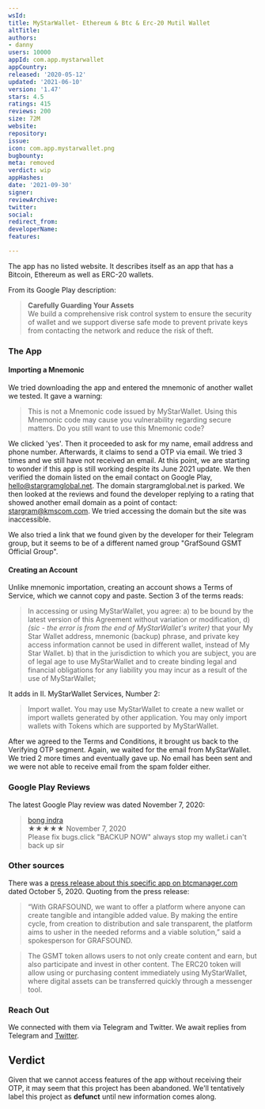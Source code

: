 ```yaml
---
wsId: 
title: MyStarWallet- Ethereum & Btc & Erc-20 Mutil Wallet
altTitle: 
authors:
- danny
users: 10000
appId: com.app.mystarwallet
appCountry: 
released: '2020-05-12'
updated: '2021-06-10'
version: '1.47'
stars: 4.5
ratings: 415
reviews: 200
size: 72M
website: 
repository: 
issue: 
icon: com.app.mystarwallet.png
bugbounty: 
meta: removed
verdict: wip
appHashes: 
date: '2021-09-30'
signer: 
reviewArchive: 
twitter: 
social: 
redirect_from: 
developerName: 
features: 

---
```


The app has no listed website. It describes itself as an app that has a Bitcoin, Ethereum as well as ERC-20 wallets. 

From its Google Play description:

> **Carefully Guarding Your Assets**<br>
We build a comprehensive risk control system to ensure the security of wallet and we support diverse safe mode to prevent private keys from contacting the network and reduce the risk of theft.

### The App
 
#### Importing a Mnemonic

We tried downloading the app and entered the mnemonic of another wallet we tested. It gave a warning:

> This is not a Mnemonic code issued by MyStarWallet. Using this Mnemonic code may cause you vulnerability regarding secure matters. Do you still want to use this Mnemonic code?

We clicked 'yes'. Then it proceeded to ask for my name, email address and phone number. Afterwards, it claims to send a OTP via email. We tried 3 times and we still have not received an email. At this point, we are starting to wonder if this app is still working despite its June 2021 update. We then verified the domain listed on the email contact on Google Play, hello@stargramglobal.net. The domain stargramglobal.net is parked. We then looked at the reviews and found the developer replying to a rating that showed another email domain as a point of contact: stargram@kmscom.com. We tried accessing the domain but the site was inaccessible. 

We also tried a link that we found given by the developer for their Telegram group, but it seems to be of a different named group "GrafSound GSMT Official Group". 

#### Creating an Account

Unlike mnemonic importation, creating an account shows a Terms of Service, which we cannot copy and paste. Section 3 of the terms reads:

> In accessing or using MyStarWallet, you agree: a) to be bound by the latest version of this Agreement without variation or modification, d) _(sic - the error is from the end of MyStarWallet's writer)_ that your My Star Wallet address, mnemonic (backup) phrase, and private key access information cannot be used in different wallet, instead of My Star Wallet. b) that in the jurisdiction to which you are subject, you are of legal age to use MyStarWallet and to create binding legal and financial obligations for any liability you may incur as a result of the use of MyStarWallet; 

It adds in II. MyStarWallet Services, Number 2:

> Import wallet. You may use MyStarWallet to create a new wallet or import wallets generated by other application. You may only import wallets with Tokens which are supported by MyStarWallet.

After we agreed to the Terms and Conditions, it brought us back to the Verifying OTP segment. Again, we waited for the email from MyStarWallet. We tried 2 more times and eventually gave up. No email has been sent and we were not able to receive email from the spam folder either.

### Google Play Reviews

The latest Google Play review was dated November 7, 2020:

> [bong indra](https://play.google.com/store/apps/details?id=com.app.mystarwallet&reviewId=gp%3AAOqpTOE5kJRJrIQRP9w6ENZS4725maXGLtaUTwkn8YydrrVjD0dWLWEqQY8L5IRBfep1GOZMzRmMTp7g1lD0pw)<br>
  ★★★★★ November 7, 2020 <br>
       Please fix bugs.click "BACKUP NOW" always stop my wallet.i can't back up sir
       
### Other sources

There was a [press release about this specific app on btcmanager.com](https://btcmanager.com/blockchain-music-streaming-platform-grafsound-sound-world/) dated October 5, 2020. Quoting from the press release:

> “With GRAFSOUND, we want to offer a platform where anyone can create tangible and intangible added value. By making the entire cycle, from creation to distribution and sale transparent, the platform aims to usher in the needed reforms and a viable solution,” said a spokesperson for GRAFSOUND.

> The GSMT token allows users to not only create content and earn, but also participate and invest in other content. The ERC20 token will allow using or purchasing content immediately using MyStarWallet, where digital assets can be transferred quickly through a messenger tool.

### Reach Out

We connected with them via Telegram and Twitter. We await replies from Telegram and [Twitter](https://twitter.com/dannybuntu/status/1440248547597688835).

## Verdict

Given that we cannot access features of the app without receiving their OTP, it may seem that this project has been abandoned. We'll tentatively label this project as **defunct** until new information comes along.
